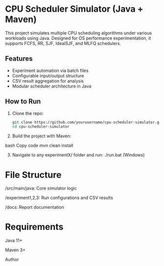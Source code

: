 # CPU Scheduler Simulator (Java + Maven)

This project simulates multiple CPU scheduling algorithms under various workloads using Java. Designed for OS performance experimentation, it supports FCFS, RR, SJF, IdealSJF, and MLFQ schedulers.

## Features
- Experiment automation via batch files
- Configurable input/output structure
- CSV result aggregation for analysis
- Modular scheduler architecture in Java

## How to Run
1. Clone the repo:
   ```bash
   git clone https://github.com/yourusername/cpu-scheduler-simulator.git
   cd cpu-scheduler-simulator
2. Build the project with Maven:

  bash
  Copy code
  mvn clean install
  
3. Navigate to any experimentX/ folder and run:
  ./run.bat  (Windows)
# File Structure
/src/main/java: Core simulator logic

/experiment1,2,3: Run configurations and CSV results

/docs: Report documentation

# Requirements
Java 11+

Maven 3+

Author
